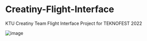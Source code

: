 # Creatiny-Flight-Interface

KTU Creatiny Team Flight Interface Project for TEKNOFEST 2022


![image](https://github.com/ICOMEFROMARS/Creatiny-Flight-Interface/assets/102230469/bf2f170d-11d1-4be5-ad64-4eb7e614be0c)

